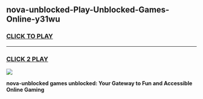 
## nova-unblocked-Play-Unblocked-Games-Online-y31wu
<h3>
<a href="https://premium76.site?title=nova-unblocked&ref=25A">CLICK TO PLAY</a></h3>
<hr>

<h3>
<a href="https://premium76.site?title=nova-unblocked&ref=25A">CLICK 2 PLAY</a>
  
</h3>

<a href="https://premium76.site?title=nova-unblocked&ref=25A"><img src="https://clearcache.store/games.png"></a>


**nova-unblocked games unblocked: Your Gateway to Fun and Accessible Online Gaming**
